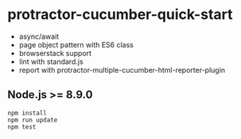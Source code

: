 # protractor-cucumber-quick-start
- async/await
- page object pattern with ES6 class
- browserstack support
- lint with standard.js
- report with protractor-multiple-cucumber-html-reporter-plugin

## Node.js >= 8.9.0 
```
npm install
npm run update
npm test
```
